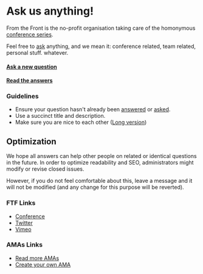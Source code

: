# Ask us anything!

From the Front is the no-profit organisation taking care of the homonymous [conference series](http://lanyrd.com/series/fromthefront/).

Feel free to [ask](../../issues/new) anything, and we mean it: conference related, team related, personal stuff. whatever.

#### [Ask a new question](../../issues/new)
#### [Read the answers](../../issues?q=is%3Aissue+is%3Aclosed)

### Guidelines

- Ensure your question hasn't already been [answered](../../issues?q=is%3Aissue+is%3Aclosed) or [asked](../../issues).
- Use a succinct title and description.
- Make sure you are nice to each other ([Long version](code-of-conduct.md))

## Optimization

We hope all answers can help other people on related or identical questions in the future. 
In order to optimize readability and SEO, administrators might modify or revise closed issues.

However, if you do not feel comfortable about this, leave a message and it will not be modified (and any change for this purpose will be reverted).

### FTF Links

- [Conference](http://fromthefront.it)
- [Twitter](http://twitter.com/fromthefront)
- [Vimeo](http://vimeo.com/fromthefront)

### AMAs Links
- [Read more AMAs](https://github.com/sindresorhus/amas)
- [Create your own AMA](https://github.com/sindresorhus/amas/blob/master/create-ama.md)
